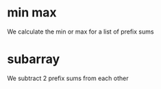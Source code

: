 # min max
We calculate the min or max for a list of prefix sums

# subarray
We subtract 2 prefix sums from each other